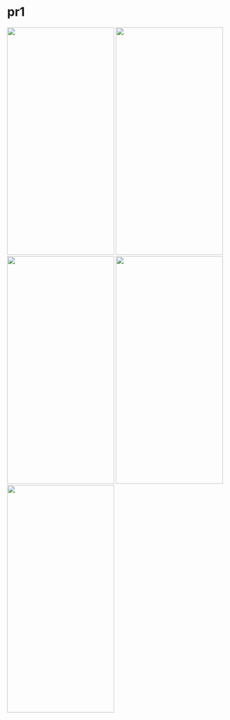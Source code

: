 # pr1

<img src = "https://user-images.githubusercontent.com/113701661/208239260-491ed0c3-d86a-4a5e-bacb-8d9705e6c1a1.png" height = 530 width = 250>
<img src = "https://user-images.githubusercontent.com/113701661/208239264-cdc214e3-a435-4485-89ac-8627d442065d.png" height = 530 width = 250>
<img src = "https://user-images.githubusercontent.com/113701661/208239267-1ae777f2-1481-45c1-ac60-ad6b2c2821fa.png" height = 530 width = 250>
<img src = "https://user-images.githubusercontent.com/113701661/208239274-0ad559e4-9e77-477f-84d4-c2f10f9df799.png" height = 530 width = 250>
<img src = "https://user-images.githubusercontent.com/113701661/208239277-bf73197a-07c5-44cf-956d-906190f61a2f.png" height = 530 width = 250>
